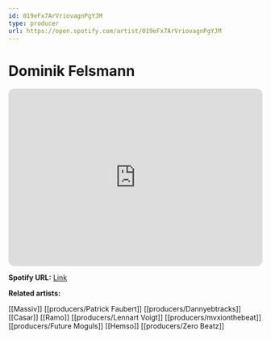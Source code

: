 ```yaml
---
id: 019eFx7ArVriovagnPgYJM
type: producer
url: https://open.spotify.com/artist/019eFx7ArVriovagnPgYJM
---
```

# Dominik Felsmann

<iframe style="border-radius:12px" src="https://open.spotify.com/embed/artist/019eFx7ArVriovagnPgYJM" width="100%" height="352" frameBorder="0" allowfullscreen="" allow="autoplay; clipboard-write; encrypted-media; fullscreen; picture-in-picture" loading="lazy"></iframe>

**Spotify URL:** [Link](https://open.spotify.com/artist/019eFx7ArVriovagnPgYJM)

**Related artists:**

[[Massiv]]
[[producers/Patrick Faubert]]
[[producers/Dannyebtracks]]
[[Casar]]
[[Ramo]]
[[producers/Lennart Voigt]]
[[producers/mvxionthebeat]]
[[producers/Future Moguls]]
[[Hemso]]
[[producers/Zero Beatz]]

